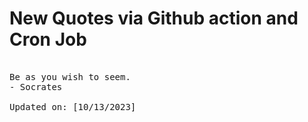 # New Quotes via Github action and Cron Job

<pre>
<!-- #quote -->
Be as you wish to seem.
- Socrates

Updated on: [10/13/2023]
<!-- #quoteEnd -->
</pre>
